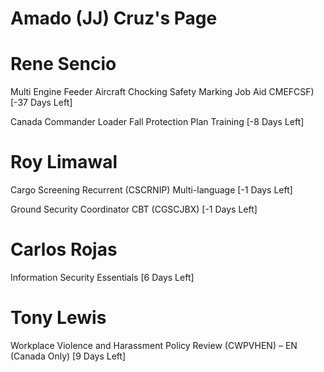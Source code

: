 # Amado (JJ) Cruz's Page




# Rene Sencio


Multi Engine Feeder Aircraft Chocking Safety Marking Job Aid  CMEFCSF) [-37 Days Left]

Canada Commander Loader Fall Protection Plan Training [-8 Days Left]



# Roy Limawal


Cargo Screening Recurrent (CSCRNIP) Multi-language [-1 Days Left]

Ground Security Coordinator CBT (CGSCJBX) [-1 Days Left]



# Carlos Rojas


Information Security Essentials [6 Days Left]



# Tony Lewis


Workplace Violence and Harassment Policy Review (CWPVHEN) – EN (Canada Only) [9 Days Left]



